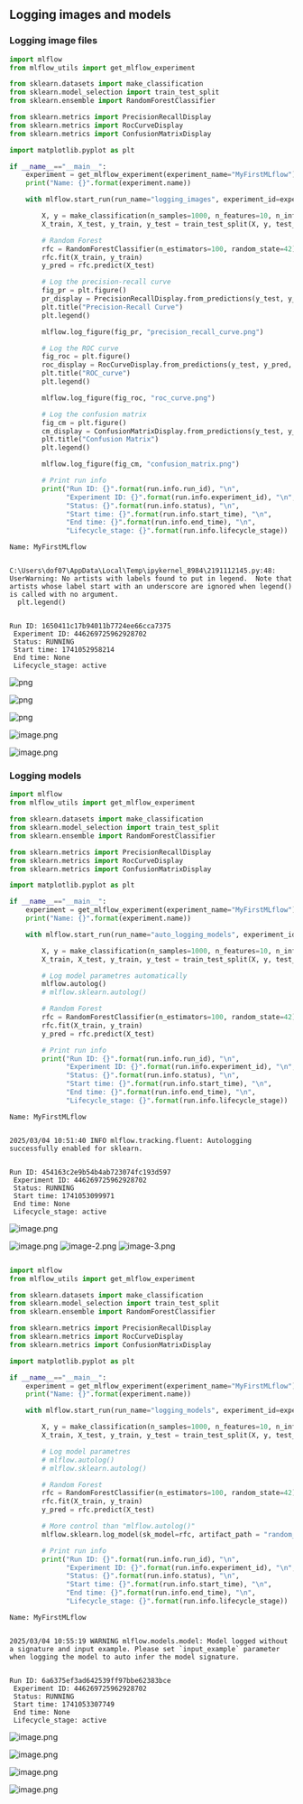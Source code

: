 ## Logging images and models

### Logging image files


```python
import mlflow
from mlflow_utils import get_mlflow_experiment

from sklearn.datasets import make_classification 
from sklearn.model_selection import train_test_split
from sklearn.ensemble import RandomForestClassifier

from sklearn.metrics import PrecisionRecallDisplay
from sklearn.metrics import RocCurveDisplay
from sklearn.metrics import ConfusionMatrixDisplay

import matplotlib.pyplot as plt 

if __name__=="__main__":
    experiment = get_mlflow_experiment(experiment_name="MyFirstMLflow")
    print("Name: {}".format(experiment.name))

    with mlflow.start_run(run_name="logging_images", experiment_id=experiment.experiment_id) as run:

        X, y = make_classification(n_samples=1000, n_features=10, n_informative=5, n_redundant=5, random_state=42)
        X_train, X_test, y_train, y_test = train_test_split(X, y, test_size=0.2, random_state=42)

        # Random Forest
        rfc = RandomForestClassifier(n_estimators=100, random_state=42)
        rfc.fit(X_train, y_train)
        y_pred = rfc.predict(X_test)

        # Log the precision-recall curve
        fig_pr = plt.figure()
        pr_display = PrecisionRecallDisplay.from_predictions(y_test, y_pred, ax=plt.gca())
        plt.title("Precision-Recall Curve")
        plt.legend()

        mlflow.log_figure(fig_pr, "precision_recall_curve.png")

        # Log the ROC curve
        fig_roc = plt.figure()
        roc_display = RocCurveDisplay.from_predictions(y_test, y_pred, ax=plt.gca())
        plt.title("ROC_curve")
        plt.legend()

        mlflow.log_figure(fig_roc, "roc_curve.png")

        # Log the confusion matrix
        fig_cm = plt.figure()
        cm_display = ConfusionMatrixDisplay.from_predictions(y_test, y_pred, ax=plt.gca())
        plt.title("Confusion Matrix")
        plt.legend()

        mlflow.log_figure(fig_cm, "confusion_matrix.png")

        # Print run info
        print("Run ID: {}".format(run.info.run_id), "\n",
              "Experiment ID: {}".format(run.info.experiment_id), "\n",
              "Status: {}".format(run.info.status), "\n",
              "Start time: {}".format(run.info.start_time), "\n",
              "End time: {}".format(run.info.end_time), "\n",
              "Lifecycle_stage: {}".format(run.info.lifecycle_stage))
```

    Name: MyFirstMLflow
    

    C:\Users\dof07\AppData\Local\Temp\ipykernel_8984\2191112145.py:48: UserWarning: No artists with labels found to put in legend.  Note that artists whose label start with an underscore are ignored when legend() is called with no argument.
      plt.legend()
    

    Run ID: 1650411c17b94011b7724ee66cca7375 
     Experiment ID: 446269725962928702 
     Status: RUNNING 
     Start time: 1741052958214 
     End time: None 
     Lifecycle_stage: active
    


    
![png](11_models_files/11_models_2_3.png)
    



    
![png](11_models_files/11_models_2_4.png)
    



    
![png](11_models_files/11_models_2_5.png)
    


![image.png](11_models_files/image.png)

![image.png](11_models_files/image.png)

### Logging models


```python
import mlflow
from mlflow_utils import get_mlflow_experiment

from sklearn.datasets import make_classification 
from sklearn.model_selection import train_test_split
from sklearn.ensemble import RandomForestClassifier

from sklearn.metrics import PrecisionRecallDisplay
from sklearn.metrics import RocCurveDisplay
from sklearn.metrics import ConfusionMatrixDisplay

import matplotlib.pyplot as plt 

if __name__=="__main__":
    experiment = get_mlflow_experiment(experiment_name="MyFirstMLflow")
    print("Name: {}".format(experiment.name))

    with mlflow.start_run(run_name="auto_logging_models", experiment_id=experiment.experiment_id) as run:

        X, y = make_classification(n_samples=1000, n_features=10, n_informative=5, n_redundant=5, random_state=42)
        X_train, X_test, y_train, y_test = train_test_split(X, y, test_size=0.2, random_state=42)

        # Log model parametres automatically
        mlflow.autolog()
        # mlflow.sklearn.autolog()

        # Random Forest
        rfc = RandomForestClassifier(n_estimators=100, random_state=42)
        rfc.fit(X_train, y_train)
        y_pred = rfc.predict(X_test)

        # Print run info
        print("Run ID: {}".format(run.info.run_id), "\n",
              "Experiment ID: {}".format(run.info.experiment_id), "\n",
              "Status: {}".format(run.info.status), "\n",
              "Start time: {}".format(run.info.start_time), "\n",
              "End time: {}".format(run.info.end_time), "\n",
              "Lifecycle_stage: {}".format(run.info.lifecycle_stage))
```

    Name: MyFirstMLflow
    

    2025/03/04 10:51:40 INFO mlflow.tracking.fluent: Autologging successfully enabled for sklearn.
    

    Run ID: 454163c2e9b54b4ab723074fc193d597 
     Experiment ID: 446269725962928702 
     Status: RUNNING 
     Start time: 1741053099971 
     End time: None 
     Lifecycle_stage: active
    

![image.png](11_models_files/image.png)

![image.png](11_models_files/image.png)
![image-2.png](11_models_files/image-2.png)
![image-3.png](11_models_files/image-3.png)


```python

import mlflow
from mlflow_utils import get_mlflow_experiment

from sklearn.datasets import make_classification 
from sklearn.model_selection import train_test_split
from sklearn.ensemble import RandomForestClassifier

from sklearn.metrics import PrecisionRecallDisplay
from sklearn.metrics import RocCurveDisplay
from sklearn.metrics import ConfusionMatrixDisplay

import matplotlib.pyplot as plt 

if __name__=="__main__":
    experiment = get_mlflow_experiment(experiment_name="MyFirstMLflow")
    print("Name: {}".format(experiment.name))

    with mlflow.start_run(run_name="logging_models", experiment_id=experiment.experiment_id) as run:

        X, y = make_classification(n_samples=1000, n_features=10, n_informative=5, n_redundant=5, random_state=42)
        X_train, X_test, y_train, y_test = train_test_split(X, y, test_size=0.2, random_state=42)

        # Log model parametres
        # mlflow.autolog()
        # mlflow.sklearn.autolog()

        # Random Forest
        rfc = RandomForestClassifier(n_estimators=100, random_state=42)
        rfc.fit(X_train, y_train)
        y_pred = rfc.predict(X_test)

        # More control than "mlflow.autolog()"
        mlflow.sklearn.log_model(sk_model=rfc, artifact_path = "random_forest_classifier")

        # Print run info
        print("Run ID: {}".format(run.info.run_id), "\n",
              "Experiment ID: {}".format(run.info.experiment_id), "\n",
              "Status: {}".format(run.info.status), "\n",
              "Start time: {}".format(run.info.start_time), "\n",
              "End time: {}".format(run.info.end_time), "\n",
              "Lifecycle_stage: {}".format(run.info.lifecycle_stage))
```

    Name: MyFirstMLflow
    

    2025/03/04 10:55:19 WARNING mlflow.models.model: Model logged without a signature and input example. Please set `input_example` parameter when logging the model to auto infer the model signature.
    

    Run ID: 6a6375ef3ad642539ff97bbe62383bce 
     Experiment ID: 446269725962928702 
     Status: RUNNING 
     Start time: 1741053307749 
     End time: None 
     Lifecycle_stage: active
    

![image.png](11_models_files/image.png)

![image.png](11_models_files/image.png)


![image.png](11_models_files/image.png)

![image.png](11_models_files/image.png)


